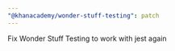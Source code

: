 ```yaml
---
"@khanacademy/wonder-stuff-testing": patch
---
```


Fix Wonder Stuff Testing to work with jest again
